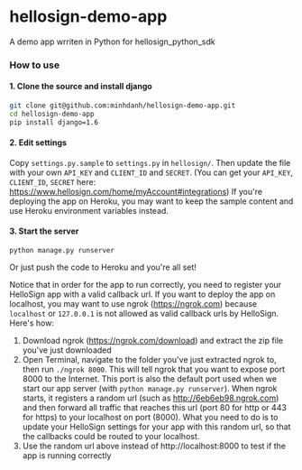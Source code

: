 hellosign-demo-app
==================

A demo app wrriten in Python for hellosign_python_sdk

### How to use

#### 1. Clone the source and install django

````bash
git clone git@github.com:minhdanh/hellosign-demo-app.git
cd hellosign-demo-app
pip install django=1.6
````

#### 2. Edit settings

Copy `settings.py.sample` to `settings.py` in `hellosign/`. Then update the file with your own `API_KEY` and `CLIENT_ID` and `SECRET`. (You can get your `API_KEY`, `CLIENT_ID`, `SECRET` here: https://www.hellosign.com/home/myAccount#integrations)
If you're deploying the app on Heroku, you may want to keep the sample content and use Heroku environment variables instead.


#### 3. Start the server

````
python manage.py runserver
````

Or just push the code to Heroku and you're all set!


Notice that in order for the app to run correctly, you need to register your HelloSign app with a valid callback url. If you want to deploy the app on localhost, you may want to use ngrok (https://ngrok.com) because `localhost` or `127.0.0.1` is not allowed as valid callback urls by HelloSign. Here's how:
1. Download ngrok (https://ngrok.com/download) and extract the zip file you've just downloaded
2. Open Terminal, navigate to the folder you've just extracted ngrok to, then run `./ngrok 8000`. This will tell ngrok that you want to expose port 8000 to the Internet. This port is also the default port used when we start our app server (with `python manage.py runserver`).
When ngrok starts, it registers a random url (such as http://6eb6eb98.ngrok.com) and then forward all traffic that reaches this url (port 80 for http or 443 for https) to your localhost on port (8000). What you need to do is to update your HelloSign settings for your app with this random url, so that the callbacks could be routed to your localhost.
3. Use the random url above instead of http://localhost:8000 to test if the app is running correctly
